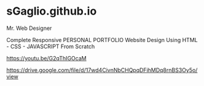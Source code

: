 # sGaglio.github.io

Mr. Web Designer 

Complete Responsive PERSONAL PORTFOLIO Website Design Using HTML - CSS - JAVASCRIPT From Scratch

https://youtu.be/G2qThIGOcaM

https://drive.google.com/file/d/17wd4CivnNbCHQpqDFihMDq8rnBS3Oy5o/view
